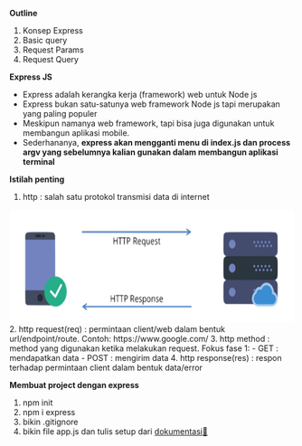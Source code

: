 **Outline**
1. Konsep Express
2. Basic query
3. Request Params
4. Request Query

**Express JS**

- Express adalah kerangka kerja (framework) web untuk Node js
- Express bukan satu-satunya web framework Node js tapi merupakan yang paling populer
- Meskipun namanya web framework, tapi bisa juga digunakan untuk membangun aplikasi mobile.
- Sederhananya, **express akan mengganti menu di index.js dan process argv yang sebelumnya kalian gunakan dalam membangun aplikasi terminal**

**Istilah penting**
1. http : salah satu protokol transmisi data di internet
<img src="../asset/reqres.png" height=200>
2. http request(req) : permintaan client/web dalam bentuk url/endpoint/route. Contoh: https://www.google.com/
3. http method : method yang digunakan ketika melakukan request. Fokus fase 1: 
    - GET : mendapatkan data
    - POST : mengirim data
4. http response(res) : respon terhadap permintaan client dalam bentuk data/error

**Membuat project dengan express**
1. npm init
2. npm i express 
3. bikin .gitignore
4. bikin file app.js dan tulis setup dari <a href="http://expressjs.com/en/starter/hello-world.html">dokumentasi🙂</a>




